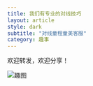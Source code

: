 ```yaml
---
title: 我们有专业的对线技巧
layout: article
style: dark
subtitle: "对线童程童美客服"
category: 趣事
---
```

欢迎转发，欢迎分享！


![趣图](https://cdn.jsdelivr.net/gh/immccn123/imimbed@main/blog/2021/08/tctm.png)
